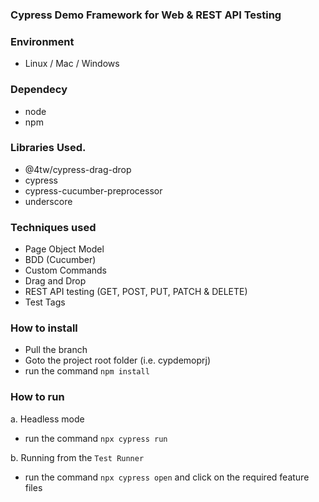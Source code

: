 ### Cypress Demo Framework for Web & REST API Testing



### Environment
- Linux / Mac / Windows

### Dependecy
- node 
- npm

### Libraries Used.
- @4tw/cypress-drag-drop
- cypress
- cypress-cucumber-preprocessor
- underscore

### Techniques used
- Page Object Model
- BDD (Cucumber)
- Custom Commands
- Drag and Drop
- REST API testing (GET, POST, PUT, PATCH & DELETE)
- Test Tags

### How to install
- Pull the branch
- Goto the project root folder (i.e. cypdemoprj)
- run the command ```npm install```

### How to run

a. Headless mode

- run the command ```npx cypress run```

b. Running from the `Test Runner`

- run the command ```npx cypress open``` and click on the required feature files

